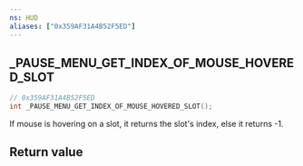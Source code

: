 ```yaml
---
ns: HUD
aliases: ["0x359AF31A4B52F5ED"]
---
```

## _PAUSE_MENU_GET_INDEX_OF_MOUSE_HOVERED_SLOT

```c
// 0x359AF31A4B52F5ED
int _PAUSE_MENU_GET_INDEX_OF_MOUSE_HOVERED_SLOT();
```

If mouse is hovering on a slot, it returns the slot's index, else it returns -1.

## Return value
